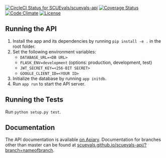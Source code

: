 [![CircleCI Status for SCUEvals/scuevals-api](https://img.shields.io/circleci/project/github/SCUEvals/scuevals-api/master.svg)](https://app.codeship.com/projects/251868)
[![Coverage Status](https://img.shields.io/coveralls/github/SCUEvals/scuevals-api/master.svg)](https://coveralls.io/github/SCUEvals/scuevals-api?branch=master)
[![Code Climate](https://img.shields.io/codeclimate/maintainability/SCUEvals/scuevals-api.svg)](https://codeclimate.com/github/SCUEvals/scuevals-api)
[![License](https://img.shields.io/badge/license-AGPL%20v3-blue.svg)](https://github.com/SCUEvals/scuevals-api/blob/master/LICENSE)

## Running the API
1. Install the app and its dependencies by running `pip install -e .` in the root folder.
1. Set the following environment variables:
   * `DATABASE_URL=<DB URL>`
   * `FLASK_ENV=development`  (options: production, development, test)
   * `JWT_SECRET_KEY=<256-BIT SECRET>`
   * `GOOGLE_CLIENT_ID=<YOUR ID>`
1. Initialize the database by running `app initdb`.
1. Run `app run` to start the API server.

## Running the Tests
Run `python setup.py test`.

## Documentation
The API documentation is available [on Apiary](https://scuevals.docs.apiary.io/).
Documentation for branches other than master can be 
found at [scuevals.github.io/scuevals-api/?branch=nameofbranch](https://scuevals.github.io/scuevals-api/?branch=develop).